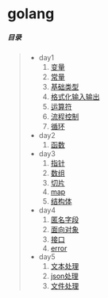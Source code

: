 # golang
##### 目录

> - day1
>   1. [变量](./day1/01_变量.go)
>   2. [常量](./day1/02_常量.go)
>   3. [基础类型](./day1/03_基础类型.go)
>   4. [格式化输入输出](./day1/04_格式化输入输出.go)
>   5. [运算符](./day1/05_运算符.go)
>   6. [流程控制](./day1/06_流程控制.go)
>   7. [循环](./day1/07_循环.go)
> - day2
>   1. [函数](./day2/01_函数.go)
> - day3
>   1. [指针](./day3/01_指针.go)
>   2. [数组](./day3/02_数组.go)
>   3. [切片](./day3/03_切片.go)
>   4. [map](./day3/04_map.go)
>   5. [结构体](./day3/05_结构体.go)
> - day4
>   1. [匿名字段](./day4/01_匿名字段.go)
>   2. [面向对象](./day4/02_面向对象.go)
>   3. [接口](./day4/03_接口.go)
>   4. [error](./day4/04_error.go)
> - day5
>   1. [文本处理](./day5/01_文本处理.go)
>   2. [json处理](./day5/02_json处理.go)
>   3. [文件处理](./day5/03_文件处理.go)